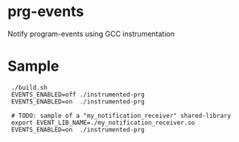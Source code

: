 # prg-events

Notify program-events using GCC instrumentation

# Sample

     ./build.sh
     EVENTS_ENABLED=off ./instrumented-prg
     EVENTS_ENABLED=on  ./instrumented-prg
      
     # TODO: sample of a "my_notification_receiver" shared-library
     export EVENT_LIB_NAME=./my_notification_receiver.so
     EVENTS_ENABLED=on  ./instrumented-prg

